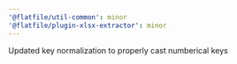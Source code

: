 ```yaml
---
'@flatfile/util-common': minor
'@flatfile/plugin-xlsx-extractor': minor
---
```


Updated key normalization to properly cast numberical keys
